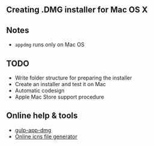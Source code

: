 ## Creating .DMG installer for Mac OS X


## Notes
*  ```appdmg``` runs only on Mac OS

## TODO
* Write folder structure for preparing the installer
* Create an installer and test it on Mac
* Automatic codesign
* Apple Mac Store support procedure

## Online help & tools
* [gulp-app-dmg](https://www.npmjs.com/package/gulp-appdmg)
* [Online icns file generator](https://iconverticons.com/online/)

